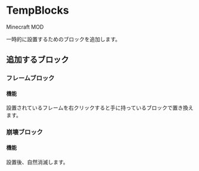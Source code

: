 # TempBlocks

Minecraft MOD

一時的に設置するためのブロックを追加します。


## 追加するブロック

### フレームブロック

#### 機能

設置されているフレームを右クリックすると手に持っているブロックで置き換えます。

### 崩壊ブロック

#### 機能

設置後、自然消滅します。

